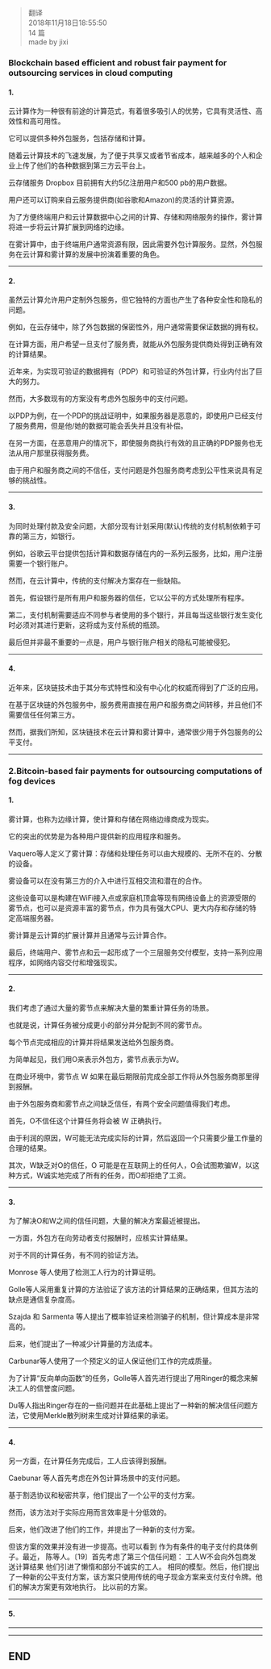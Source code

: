 >  翻译   
> 2018年11月18日18:55:50       
> 14 篇  
>made by jixi

### Blockchain based efficient and robust fair payment for outsourcing services in cloud computing


#### 1.
云计算作为一种很有前途的计算范式，有着很多吸引人的优势，它具有灵活性、高效性和高可用性。

它可以提供多种外包服务，包括存储和计算。

随着云计算技术的飞速发展，为了便于共享又或者节省成本，越来越多的个人和企业上传了他们的各种数据到第三方云平台上。

云存储服务 Dropbox 目前拥有大约5亿注册用户和500 pb的用户数据。

用户还可以订购来自云服务提供商(如谷歌和Amazon)的灵活的计算资源。

为了方便终端用户和云计算数据中心之间的计算、存储和网络服务的操作，雾计算将进一步将云计算扩展到网络的边缘。

在雾计算中，由于终端用户通常资源有限，因此需要外包计算服务。显然，外包服务在云计算和雾计算的发展中扮演着重要的角色。


----------
#### 2.

虽然云计算允许用户定制外包服务，但它独特的方面也产生了各种安全性和隐私的问题。

例如，在云存储中，除了外包数据的保密性外，用户通常需要保证数据的拥有权。

在计算方面，用户希望一旦支付了服务费，就能从外包服务提供商处得到正确有效的计算结果。

近年来，为实现可验证的数据拥有（PDP）和可验证的外包计算，行业内付出了巨大的努力。

然而，大多数现有的方案没有考虑外包服务中的支付问题。

以PDP为例，在一个PDP的挑战证明中，如果服务器是恶意的，即使用户已经支付了服务费用，但是他/她的数据可能会丢失并且没有补偿。

在另一方面，在恶意用户的情况下，即使服务商执行有效的且正确的PDP服务也无法从用户那里获得服务费。

由于用户和服务商之间的不信任，支付问题是外包服务商考虑到公平性来说具有足够的挑战性。


----------
#### 3.

为同时处理付款及安全问题，大部分现有计划采用(默认)传统的支付机制依赖于可靠的第三方，如银行。

例如，谷歌云平台提供包括计算和数据存储在内的一系列云服务，比如，用户注册需要一个银行账户。

然而，在云计算中，传统的支付解决方案存在一些缺陷。

首先，假设银行是所有用户和服务器的信任，它以公平的方式处理所有程序。

第二，支付机制需要适应不同参与者使用的多个银行，并且每当这些银行发生变化时必须对其进行更新，这将成为支付系统的瓶颈。

最后但并非最不重要的一点是，用户与银行账户相关的隐私可能被侵犯。

----------


#### 4. 

近年来，区块链技术由于其分布式特性和没有中心化的权威而得到了广泛的应用。

在基于区块链的外包服务中，服务费用直接在用户和服务商之间转移，并且他们不需要信任任何第三方。

然而，据我们所知，区块链技术在云计算和雾计算中，通常很少用于外包服务的公平支付。

----------


### 2.Bitcoin-based fair payments for outsourcing computations of fog devices
 
#### 1. 

雾计算，也称为边缘计算，使计算和存储在网络边缘商成为现实。

它的突出的优势是为各种用户提供新的应用程序和服务。

Vaquero等人定义了雾计算：存储和处理任务可以由大规模的、无所不在的、分散的设备。

雾设备可以在没有第三方的介入中进行互相交流和潜在的合作。

这些设备可以是构建在WiFi接入点或家庭机顶盒等现有网络设备上的资源受限的雾节点，也可以是资源丰富的雾节点，作为具有强大CPU、更大内存和存储的特定高端服务器。

雾计算是云计算的扩展计算并且通常与云计算合作。

最后，终端用户、雾节点和云一起形成了一个三层服务交付模型，支持一系列应用程序，如网络内容交付和增强现实。


----------

#### 2. 

我们考虑了通过大量的雾节点来解决大量的繁重计算任务的场景。

也就是说，计算任务被分成更小的部分并分配到不同的雾节点。

每个节点完成相应的计算并将结果发送给外包服务商。

为简单起见，我们用O来表示外包方，雾节点表示为W。

在商业环境中，雾节点 W 如果在最后期限前完成全部工作将从外包服务商那里得到报酬。

由于外包服务商和雾节点之间缺乏信任，有两个安全问题值得我们考虑。

首先，O不信任这个计算任务将会被 W 正确执行。

由于利润的原因，W可能无法完成实际的计算，然后返回一个只需要少量工作量的合理的结果。

其次，W缺乏对O的信任，O 可能是在互联网上的任何人，O会试图欺骗W，以这种方式，W诚实地完成了所有的任务，而O却拒绝了工资。


----------

#### 3. 

为了解决O和W之间的信任问题，大量的解决方案最近被提出。

一方面，外包方在向劳动者支付报酬时，应核实计算结果。

对于不同的计算任务，有不同的验证方法。

Monrose 等人使用了检测工人行为的计算证明。

Golle等人采用重复计算的方法验证了该方法的计算结果的正确结果，但其方法的缺点是通信复杂度高。

Szajda 和 Sarmenta 等人提出了概率验证来检测骗子的机制，但计算成本是非常高的。

后来，他们提出了一种减少计算量的方法成本。

Carbunar等人使用了一个预定义的证人保证他们工作的完成质量。

为了计算“反向单向函数”的任务，Golle等人首先进行提出了用Ringer的概念来解决工人的信誉度问题。

Du等人指出Ringer存在的一些问题并在此基础上提出了一种新的解决信任问题方法，它使用Merkle散列树来生成对计算结果的承诺。

----------
#### 4.

另一方面，在计算任务完成后，工人应该得到报酬。

Caebunar 等人首先考虑在外包计算场景中的支付问题。

基于割选协议和秘密共享，他们提出了一个公平的支付方案。

然而，该方法对于实际应用而言效率是十分低效的。

后来，他们改进了他们的工作，并提出了一种新的支付方案。

但该方案的效果并没有进一步提高。也可以看到
作为有条件的电子支付的具体例子。最近，
陈等人。〔19〕首先考虑了第三个信任问题：
工人W不会向外包商发送计算结果
他们引进了懒惰和部分不诚实的工人。
相同的模型。然后，他们提出了一种新的公平支付方案，该方案只使用传统的电子现金方案来支付支付令牌。他们的解决方案更有效地执行。
比以前的方案。


----------

#### 5.


----------

----------
## END

